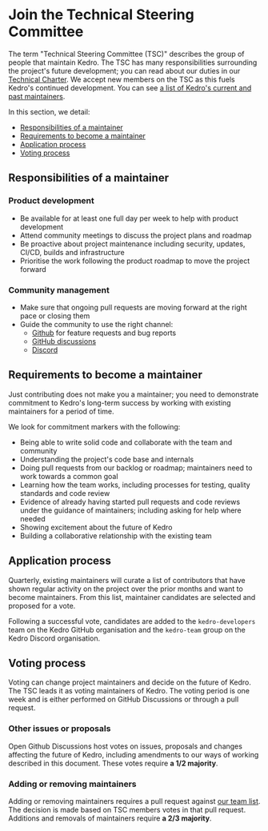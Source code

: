 # Join the Technical Steering Committee

The term "Technical Steering Committee (TSC)" describes the group of people that maintain Kedro. The TSC has many responsibilities surrounding the project's future development; you can read about our duties in our [Technical Charter](https://github.com/kedro-org/kedro/blob/main/kedro_technical_charter.pdf). We accept new members on the TSC as this fuels Kedro's continued development. You can see [a list of Kedro's current and past maintainers](../12_faq/01_faq.md#who-maintains-kedro).

In this section, we detail:
- [Responsibilities of a maintainer](#responsibilities-of-a-maintainer)
- [Requirements to become a maintainer](#requirements-to-become-a-maintainer)
- [Application process](#application-process)
- [Voting process](#voting-process)

## Responsibilities of a maintainer

### Product development

 - Be available for at least one full day per week to help with product development
 - Attend community meetings to discuss the project plans and roadmap
 - Be proactive about project maintenance including security, updates, CI/CD, builds and infrastructure
 - Prioritise the work following the product roadmap to move the project forward

### Community management

- Make sure that ongoing pull requests are moving forward at the right pace or closing them
- Guide the community to use the right channel:
  - [Github](https://github.com/kedro-org/kedro/) for feature requests and bug reports
  - [GitHub discussions](https://github.com/kedro-org/kedro/discussions)
  - [Discord](https://discord.gg/akJDeVaxnB)

## Requirements to become a maintainer

Just contributing does not make you a maintainer; you need to demonstrate commitment to Kedro's long-term success by
working with existing maintainers for a period of time.

We look for commitment markers with the following:

- Being able to write solid code and collaborate with the team and community
- Understanding the project's code base and internals
- Doing pull requests from our backlog or roadmap; maintainers need to work towards a common goal
- Learning how the team works, including processes for testing, quality standards and code review
- Evidence of already having started pull requests and code reviews under the guidance of maintainers; including asking
  for help where needed
- Showing excitement about the future of Kedro
- Building a collaborative relationship with the existing team

## Application process

Quarterly, existing maintainers will curate a list of contributors that have shown regular activity on the project over the prior months and want to become maintainers. From this list, maintainer candidates are selected and proposed for a vote.

Following a successful vote, candidates are added to the `kedro-developers` team on the Kedro GitHub organisation
and the `kedro-team` group on the Kedro Discord organisation.

## Voting process

Voting can change project maintainers and decide on the future of Kedro. The TSC leads it as voting maintainers of Kedro. The voting period is one week and is either performed on GitHub Discussions or through a pull request.

### Other issues or proposals

Open Github Discussions host votes on issues, proposals and changes affecting the future of Kedro, including amendments to our ways of working described in this document. These votes require **a 1/2 majority**.

### Adding or removing maintainers

Adding or removing maintainers requires a pull request against [our team list](../12_faq/01_faq.md#who-maintains-kedro). The decision is made based on TSC members votes in that pull request. Additions and removals of maintainers require **a 2/3 majority**.
